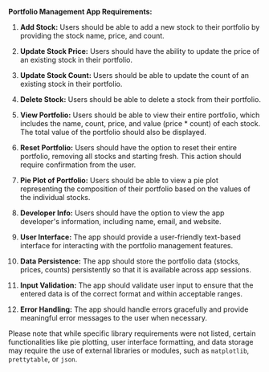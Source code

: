 
**Portfolio Management App Requirements:**

1. **Add Stock:** Users should be able to add a new stock to their portfolio by providing the stock name, price, and count.

2. **Update Stock Price:** Users should have the ability to update the price of an existing stock in their portfolio.

3. **Update Stock Count:** Users should be able to update the count of an existing stock in their portfolio.

4. **Delete Stock:** Users should be able to delete a stock from their portfolio.

5. **View Portfolio:** Users should be able to view their entire portfolio, which includes the name, count, price, and value (price * count) of each stock. The total value of the portfolio should also be displayed.

6. **Reset Portfolio:** Users should have the option to reset their entire portfolio, removing all stocks and starting fresh. This action should require confirmation from the user.

7. **Pie Plot of Portfolio:** Users should be able to view a pie plot representing the composition of their portfolio based on the values of the individual stocks.

8. **Developer Info:** Users should have the option to view the app developer's information, including name, email, and website.

9. **User Interface:** The app should provide a user-friendly text-based interface for interacting with the portfolio management features.

10. **Data Persistence:** The app should store the portfolio data (stocks, prices, counts) persistently so that it is available across app sessions.

11. **Input Validation:** The app should validate user input to ensure that the entered data is of the correct format and within acceptable ranges.

12. **Error Handling:** The app should handle errors gracefully and provide meaningful error messages to the user when necessary.

Please note that while specific library requirements were not listed, certain functionalities like pie plotting, user interface formatting, and data storage may require the use of external libraries or modules, such as `matplotlib`, `prettytable`, or `json`.
